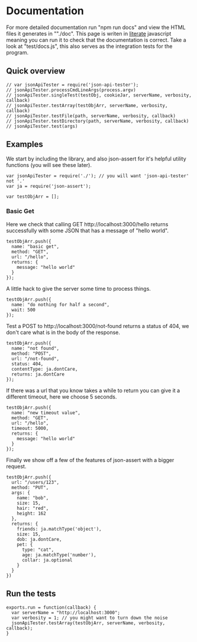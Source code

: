 
# Documentation

For more detailed documentation run "npm run docs" and view the HTML files it
generates in ""./doc". This page is writen in
[literate](https://www.npmjs.com/package/literate) javascript meaning you can
run it to check that the documentation is correct. Take a look at
"test/docs.js", this also serves as the integration tests for the program.


## Quick overview


    // var jsonApiTester = require('json-api-tester');
    // jsonApiTester.processCmdLineArgs(process.argv)
    // jsonApiTester.singleTest(testObj, cookieJar, serverName, verbosity, callback)
    // jsonApiTester.testArray(testObjArr, serverName, verbosity, callback)
    // jsonApiTester.testFile(path, serverName, verbosity, callback)
    // jsonApiTester.testDirectory(path, serverName, verbosity, callback)
    // jsonApiTester.test(args)


## Examples

We start by including the library, and also json-assert for it's helpful utility
functions (you will see these later).

    var jsonApiTester = require('./'); // you will want 'json-api-tester' not '.'
    var ja = require('json-assert');

    var testObjArr = [];


### Basic Get

Here we check that calling GET http://localhost:3000/hello returns successfully
with some JSON that has a message of "hello world".

    testObjArr.push({
      name: "basic get",
      method: "GET",
      url: "/hello",
      returns: {
        message: "hello world"
      }
    });

A little hack to give the server some time to process things.

    testObjArr.push({
      name: "do nothing for half a second",
      wait: 500
    });

Test a POST to http://localhost:3000/not-found returns a status of 404, we don't
care what is in the body of the response.

    testObjArr.push({
      name: "not found",
      method: "POST",
      url: "/not-found",
      status: 404,
      contentType: ja.dontCare,
      returns: ja.dontCare
    });

If there was a url that you know takes a while to return you can give it a
different timeout, here we choose 5 seconds.

    testObjArr.push({
      name: "new timeout value",
      method: "GET",
      url: "/hello",
      timeout: 5000,
      returns: {
        message: "hello world"
      }
    });

Finally we show off a few of the features of json-assert with a bigger request.

    testObjArr.push({
      url: "/users/123",
      method: "PUT",
      args: {
        name: "bob",
        size: 15,
        hair: "red",
        height: 162
      },
      returns: {
        friends: ja.matchType('object'),
        size: 15,
        dob: ja.dontCare,
        pet: {
          type: "cat",
          age: ja.matchType('number'),
          collar: ja.optional
        }
      }
    })

## Run the tests

    exports.run = function(callback) {
      var serverName = "http://localhost:3000";
      var verbosity = 1; // you might want to turn down the noise
      jsonApiTester.testArray(testObjArr, serverName, verbosity, callback);
    }
